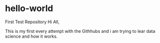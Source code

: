 # hello-world
First Test Repository 
Hi All,

This is my first every attempt with the Githhubs and i am trying to lear data science and how it works. 

